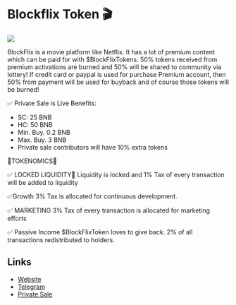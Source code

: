 
# Blockflix Token 🎬
![](https://files.catbox.moe/n8y2sw.jpg)

BlockFlix is a movie platform like Netflix. It has a lot of premium content which can be paid for with $BlockFlixTokens. 50% tokens received from premium activations are burned and 50% will be shared to community via lottery! If credit card or paypal is used for purchase Premium account, then 50% from payment will be used for buyback and of course those tokens will be burned!

✅ Private Sale is Live
Benefits: 
- SC: 25 BNB
- HC: 50 BNB
- Min. Buy. 0.2 BNB
- Max. Buy. 3 BNB
- Private sale contributors will have 10% extra tokens

🎥TOKENOMICS🎥

✅ LOCKED LIQUIDITY🔐
Liquidity is locked and 1% Tax of every transaction will be added to liquidity

✅Growth
3% Tax is allocated for continuous development.

✅ MARKETING
3% Tax of every transaction is allocated for marketing efforts

✅ Passive Income
$BlockFlixToken loves to give back. 2% of all transactions redistributed to holders.

## Links
- [Website](https://token.blockflix.online/)
- [Telegram](https://t.me/BlockFlixofficial)
- [Private Sale](https://bit.ly/38B6wdV)